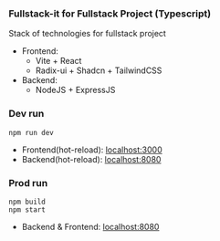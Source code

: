 ### Fullstack-it for Fullstack Project (Typescript)

Stack of technologies for fullstack project
  - Frontend: 
    - Vite + React 
    - Radix-ui + Shadcn + TailwindCSS
  - Backend: 
    - NodeJS + ExpressJS 

### Dev run
```shell
npm run dev
```
- Frontend(hot-reload): [localhost:3000](http://localhost:3000)
- Backend(hot-reload): [localhost:8080](http://localhost:8082)


### Prod run
```shell
npm build
npm start
```
- Backend & Frontend: [localhost:8080](http://localhost:8080)
